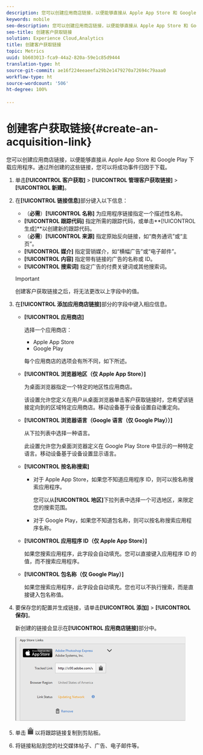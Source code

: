 ```yaml
---
description: 您可以创建应用商店链接，以便能够直接从 Apple App Store 和 Google Play 下载应用程序。通过所创建的这些链接，您可以将成功事件归因于下载。
keywords: mobile
seo-description: 您可以创建应用商店链接，以便能够直接从 Apple App Store 和 Google Play 下载应用程序。通过所创建的这些链接，您可以将成功事件归因于下载。
seo-title: 创建客户获取链接
solution: Experience Cloud,Analytics
title: 创建客户获取链接
topic: Metrics
uuid: bb603013-fca9-44a2-820a-59e1c85d9444
translation-type: ht
source-git-commit: ae16f224eeaeefa29b2e1479270a72694c79aaa0
workflow-type: ht
source-wordcount: '506'
ht-degree: 100%

---
```



# 创建客户获取链接{#create-an-acquisition-link}

您可以创建应用商店链接，以便能够直接从 Apple App Store 和 Google Play 下载应用程序。通过所创建的这些链接，您可以将成功事件归因于下载。

1. 单击&#x200B;**[!UICONTROL 客户获取]** > **[!UICONTROL 管理客户获取链接]** > **[!UICONTROL 新建]**。
1. 在&#x200B;**[!UICONTROL 链接信息]**&#x200B;部分键入以下信息：

   * （**必需**）**[!UICONTROL 名称]**
为应用程序链接指定一个描述性名称。
   * **[!UICONTROL 跟踪代码]**
指定所需的跟踪代码，或单击**[!UICONTROL 生成]**&#x200B;以创建新的跟踪代码。
   * （**必需**）**[!UICONTROL 来源]**
指定原始反向链接，如“商务通讯”或“主页”。
   * **[!UICONTROL 媒介]**
指定营销媒介，如“横幅广告”或“电子邮件”。
   * **[!UICONTROL 内容]**
指定带有链接的广告的名称或 ID。
   * **[!UICONTROL 搜索词]**
指定广告的付费关键词或其他搜索词。
   >[!IMPORTANT]
   >
   >创建客户获取链接之后，将无法更改以上字段中的值。

1. 在&#x200B;**[!UICONTROL 添加应用商店链接]**&#x200B;部分的字段中键入相应信息。

   * **[!UICONTROL 应用商店]**

      选择一个应用商店：
      * Apple App Store
      * Google Play

      每个应用商店的选项会有所不同，如下所述。

   * **[!UICONTROL 浏览器地区（仅 Apple App Store）]**

      为桌面浏览器指定一个特定的地区性应用商店。

      该设置允许您定义在用户从桌面浏览器单击客户获取链接时，您希望该链接定向到的区域特定应用商店。移动设备基于设备设置自动重定向。

   * **[!UICONTROL 浏览器语言（Google 语言（仅 Google Play））]**

      从下拉列表中选择一种语言。

      此设置允许您为桌面浏览器定义在 Google Play Store 中显示的一种特定语言。移动设备基于设备设置显示语言。

   * **[!UICONTROL 按名称搜索]**

      * 对于 Apple App Store，如果您不知道应用程序 ID，则可以按名称搜索应用程序。

         您可以从&#x200B;**[!UICONTROL 地区]**&#x200B;下拉列表中选择一个可选地区，来限定您的搜索范围。

      * 对于 Google Play，如果您不知道包名称，则可以按名称搜索应用程序名称。
   * **[!UICONTROL 应用程序 ID（仅 Apple App Store）]**

      如果您搜索应用程序，此字段会自动填充。您可以直接键入应用程序 ID 的值，而不搜索应用程序。

   * **[!UICONTROL 包名称（仅 Google Play）]**

      如果您搜索应用程序，此字段会自动填充。您也可以不执行搜索，而是直接键入包名称值。



1. 要保存您的配置并生成链接，请单击&#x200B;**[!UICONTROL 添加]** > **[!UICONTROL 保存]**。

   新创建的链接会显示在&#x200B;**[!UICONTROL 应用商店链接]**&#x200B;部分中。

   ![商店链接](assets/apps_store_links.png)

1. 单击 ![剪贴板图标](assets/icon_clipboard.png) 以将跟踪链接复制到剪贴板。

1. 将链接粘贴到您的社交媒体帖子、广告、电子邮件等。